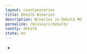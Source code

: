 ```yaml
---
layout: countywineries
title: Dekalb Wineries
description: Wineries in Dekalb MO
permalink: /missouri/dekalb/
county: dekalb
state: mo
---
```

-
